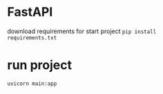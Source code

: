 # FastAPI
download requirements for start project
<code>pip install requirements.txt</code>

# run project
<code>uvicorn main:app</code>
